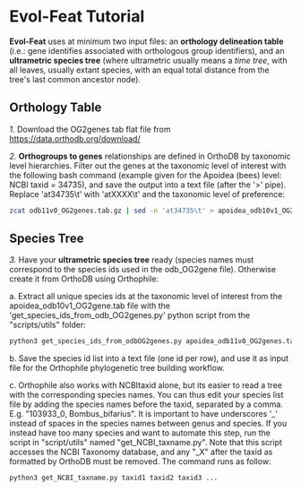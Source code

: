 # Evol-Feat Tutorial

**Evol-Feat** uses at minimum two input files: an **orthology delineation table** (i.e.: gene identifies associated with orthologous group identifiers), and an **ultrametric species tree** (where ultrametric usually means a *time tree*, with all leaves, usually extant species, with an equal total distance from the tree's last common ancestor node).

## Orthology Table

*1.* Download the OG2genes tab flat file from https://data.orthodb.org/download/

*2.* **Orthogroups to genes** relationships are defined in OrthoDB by taxonomic level hierarchies. Filter out the genes at the taxonomic level of interest with the following bash command (example given for the Apoidea (bees) level: NCBI taxid = 34735), and save the output into a text file (after the '>' pipe). Replace 'at34735\t' with 'atXXXX\t' and the taxonomic level of preference:
```bash
zcat odb11v0_OG2genes.tab.gz | sed -n 'at34735\t' > apoidea_odb10v1_OG2genes.tab
```

## Species Tree

*3.* Have your **ultrametric species tree** ready (species names must correspond to the species ids used in the odb_OG2gene file). Otherwise create it from OrthoDB using Orthophile:

a. Extract all unique species ids at the taxonomic level of interest from the apoidea_odb10v1_OG2gene.tab file with the 'get_species_ids_from_odb_OG2genes.py' python script from the "scripts/utils" folder:
```bash
python3 get_species_ids_from_odbOG2genes.py apoidea_odb11v0_OG2genes.tab
```

b. Save the species id list into a text file (one id per row), and use it as input file for the Orthophile phylogenetic tree building workflow.

c. Orthophile also works with NCBItaxid alone, but its easier to read a tree with the corresponding species names. You can thus edit your species list file by adding the species names before the taxid, separated by a comma. E.g. "103933_0, Bombus_bifarius". It is important to have underscores '_' instead of spaces in the species names between genus and species. If you instead have too many species and want to automate this step, run the script in "script/utils" named "get_NCBI_taxname.py". Note that this script accesses the NCBI Taxonomy database, and any "_X" after the taxid as formatted by OrthoDB must be removed. The command runs as follow:
```bash
python3 get_NCBI_taxname.py taxid1 taxid2 taxid3 ...
```
